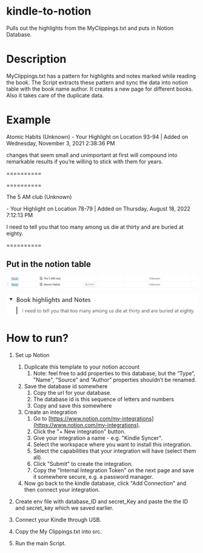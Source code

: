 # kindle-to-notion
Pulls out the highlights from the MyClippings.txt and puts in Notion Database.

# Description
MyClippings.txt has a pattern for highlights and notes marked while reading the book. The Script extracts these pattern and sync the data into notion table with the book name author. It creates a new page for different books. Also it takes care of the duplicate data.

# Example
Atomic Habits (Unknown)
\- Your Highlight on Location 93-94 | Added on Wednesday, November 3, 2021 2:38:36 PM

changes that seem small and unimportant at first will compound into remarkable results if you’re willing to stick with them for years.

==========

==========

The 5 AM club (Unknown)

\- Your Highlight on Location 78-79 | Added on Thursday, August 18, 2022 7:12:13 PM

I need to tell you that too many among us die at thirty and are buried at eighty.

==========

## Put in the notion table
<p align="center">
  <img src="assets\1.jpg" />
</p>
<p align="center">
  <img src="assets\2.jpg" />
</p>

# How to run?
 1. Set up Notion
    1. Duplicate this template to your notion account
        1. Note: feel free to add properties to this database, but the “Type”, "Name", "Source" and “Author” properties shouldn’t be renamed.
    2. Save the database id somewhere
        1. Copy the url for your database.
        2. The database id is this sequence of letters and numbers 
        3. Copy and save this somewhere
    3. Create an integration
        1. Go to [https://www.notion.com/my-integrations](https://www.notion.com/my-integrations).
        2. Click the "+ New integration" button.
        3. Give your integration a name - e.g. "Kindle Syncer".
        4. Select the workspace where you want to install this integration.
        5. Select the capabilities that your integration will have (select them all).
        6. Click "Submit" to create the integration.
        7. Copy the "Internal Integration Token" on the next page and save it somewhere secure, e.g. a password manager.             
    4. Now go back to the kindle database, click "Add Connection" and then connect your integration.

2. Create env file with database_ID and secret_Key and paste the the ID and secret_key which we saved earlier.

3. Connect your Kindle through USB.

4. Copy the My Clippings.txt into src.

5. Run the main Script.